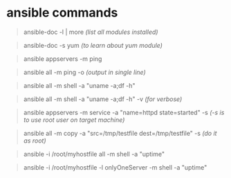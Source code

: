 # ansible commands

> ansible-doc -l | more *(list all modules installed)*

> ansible-doc -s yum *(to learn about yum module)*

> ansible appservers -m ping

> ansible all -m ping -o *(output in single line)*

> ansible all -m shell -a "uname -a;df -h"

> ansible all -m shell -a "uname -a;df -h" -v *(for verbose)*

> ansible appservers -m service -a "name=httpd  state=started" -s *(-s is to use root user on target machine)*

> ansible all -m copy -a "src=/tmp/testfile dest=/tmp/testfile" -s *(do it as root)*

> ansible -i /root/myhostfile all -m shell -a "uptime"

> ansible -i /root/myhostfile -l onlyOneServer -m shell -a "uptime"
